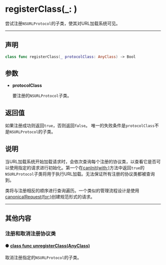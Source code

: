 # registerClass(_: )

尝试注册`NSURLProtocol`的子类，使其对URL加载系统可见。

---
## 声明

```swift
class func registerClass(_ protocolClass: AnyClass) -> Bool
```

## 参数

* **protocolClass**

  要注册的`NSURLProtocol`子类。

## 返回值

如果注册成功则返回`true`，否则返回`false`。 唯一的失败条件是`protocolClass`不是`NSURLProtocol`的子类。

## 说明

当URL加载系统开始加载请求时，会依次查询每个注册的协议类，以查看它是否可以使用指定的请求进行初始化。第一个在[canInit(with:)](./canInit-with.md)方法中返回`true`的`NSURLProtocol`子类将用于执行URL加载。无法保证所有注册的协议类都被查询到。

类将与注册相反的顺序进行查询遍历。一个类似的管理流程设计是使用[canonicalRequest(for:)](./canonicalRequest-for.md)创建规范形式的请求。

---
## 其他内容

### 注册和取消注册协议类

#### ● [class func unregisterClass(AnyClass)](./unregisterClass.md)

取消注册指定的`NSURLProtocol`的子类。